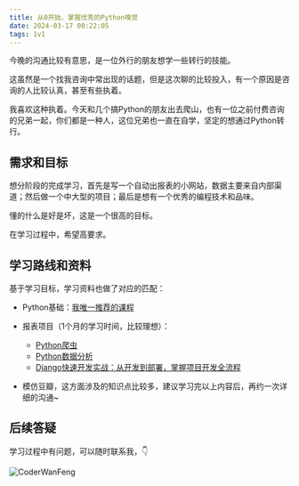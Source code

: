 ```yaml
---
title: 从0开始，掌握优秀的Python嗅觉
date: 2024-03-17 00:22:05
tags: 1v1
---
```



今晚的沟通比较有意思，是一位外行的朋友想学一些转行的技能。

这虽然是一个找我咨询中常出现的话题，但是这次聊的比较投入，有一个原因是咨询的人比较认真，甚至有些执着。

我喜欢这种执着。今天和几个搞Python的朋友出去爬山，也有一位之前付费咨询的兄弟一起，你们都是一种人，这位兄弟也一直在自学，坚定的想通过Python转行。

## 需求和目标

想分阶段的完成学习，首先是写一个自动出报表的小网站，数据主要来自内部渠道；然后做一个中大型的项目；最后是想有一个优秀的编程技术和品味。

懂的什么是好是坏，这是一个很高的目标。

在学习过程中，希望高要求。

## 学习路线和资料

基于学习目标，学习资料也做了对应的匹配：

- Python基础：[我唯一推荐的课程](http://gk.link/a/128fC)

- 报表项目（1个月的学习时间，比较理想）：
  - [Python爬虫](https://www.bilibili.com/video/BV1y54y1y74F/?spm_id_from=333.999.0.0)
  - [Python数据分析](https://www.bilibili.com/video/BV1hk4y1C73S/?spm_id_from=333.999.0.0)
  - [Django快速开发实战：从开发到部署，掌握项目开发全流程](http://gk.link/a/10Wl1)


- 模仿豆瓣，这方面涉及的知识点比较多，建议学习完以上内容后，再约一次详细的沟通~


## 后续答疑


学习过程中有问题，可以随时联系我，👇

![CoderWanFeng](https://python-office-1300615378.cos.ap-chongqing.myqcloud.com/wechat/qr-code.jpg)




